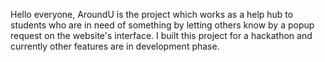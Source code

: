 Hello everyone, AroundU is the project which works as a help hub to students who are in need of something by letting others know by a popup request on the website's interface. 
I built this project for a hackathon and currently other features are in development phase.
